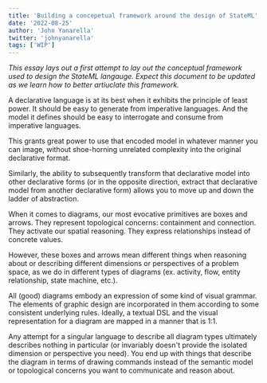```yaml
---
title: 'Building a concepetual framework around the design of StateML'
date: '2022-08-25'
author: 'John Yanarella'
twitter: 'johnyanarella'
tags: ['WIP']
--- 
```

*This essay lays out a first attempt to lay out the conceptual framework used to design the StateML langauge. Expect this document to be updated as we learn how to better artiuclate this framework.*

A declarative language is at its best when it exhibits the principle of least power. It should be easy to generate from imperative languages. And the model it defines should be easy to interrogate and consume from imperative languages.

This grants great power to use that encoded model in whatever manner you can image, without shoe-horning unrelated complexity into the original declarative format.

Similarly, the ability to subsequently transform that declarative model into other declarative forms (or in the opposite direction, extract that declarative model from another declarative form) allows you to move up and down the ladder of abstraction.

When it comes to diagrams, our most evocative primitives are boxes and arrows. They represent topological concerns: containment and connection. They activate our spatial reasoning. They express relationships instead of concrete values.

However, these boxes and arrows mean different things when reasoning about or describing different dimensions or perspectives of a problem space, as we do in different types of diagrams (ex. activity, flow, entity relationship, state machine, etc.).

All (good) diagrams embody an expression of some kind of visual grammar. The elements of graphic design are incorporated in them according to some consistent underlying rules. Ideally, a textual DSL and the visual representation for a diagram are mapped in a manner that is 1:1.

Any attempt for a singular language to describe all diagram types ultimately describes nothing in particular (or invariably doesn't provide the isolated dimension or perspective you need). You end up with things that describe the diagram in terms of drawing commands instead of the semantic model or topological concerns you want to communicate and reason about.
